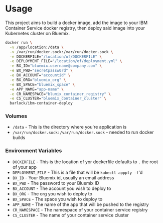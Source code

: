 # Usage
This project aims to build a docker image, add the image to your IBM Container Service docker registry, then deploy said image into your Kubernetes cluster on Bluemix.

```bash
docker run \
  -v /app/location:/data \
  -v /var/run/docker.sock:/var/run/docker.sock \
  -e DOCKERFILE="/location/of/DOCKERFILE" \
  -e DEPLOYMENT_FILE="/location/of/deployment.yml" \
  -e BX_ID="bluemix.username@company.com" \
  -e BX_PWD="secretpassw0rd" \
  -e BX_ACCOUNT="accountid" \
  -e BX_ORG="bluemix_org" \
  -e BX_SPACE="bluemix_space" \
  -e APP_NAME="app-name" \
  -e CR_NAMESPACE="blumix_container_registry" \
  -e CS_CLUSTER="bluemix_container_cluster" \
  barlock/ibm-container-deploy  
```

### Volumes
* `/data` - This is the directory where you're application is
* `/var/run/docker.sock:/var/run/docker.sock` - needed to run docker builds

### Environment Variables
* `DOCKERFILE` - This is the location of yor dockerfile defaults to `.` the root of your app
* `DEPLOYMENT_FILE` - This is a file that will be `kubectl appply -f`'d
* `BX_ID` - Your Bluemix id, usually an email address
* `BX_PWD` - The password to your Bluemix ID
* `BX_ACCOUNT` - The account you wish to deploy to
* `BX_ORG` - The org you wish to deploy to
* `BX_SPACE` - The space you wish to deploy to
* `APP_NAME` - The name of the app that will be pushed to the registry
* `CR_NAMESPACE` - The namespace of your container service registry
* `CS_CLUSTER` - The name of your container service cluster